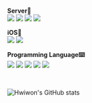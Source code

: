 
**Server📡**
<br>
<img src="https://img.shields.io/badge/Node.js-339933?style=flat-square&logo=Node.js&logoColor=white"/>
<img src="https://img.shields.io/badge/Express-000000?style=flat-square&logo=Express&logoColor=white"/>
<img src="https://img.shields.io/badge/Spring-6DB33F?style=flat-square&logo=Spring&logoColor=FFFFFF"/>
<img src="https://img.shields.io/badge/MySQL-4479A1?style=flat-square&logo=MySQL&logoColor=white"/>

**iOS🍎**
<br>
<img src="https://img.shields.io/badge/UIkit-2396F3?style=flat-square&logo=UIkit&logoColor=white"/>
<img src="https://img.shields.io/badge/SwiftUI-F05138?style=flat-square&logo=SwiftUI&logoColor=white"/>

**Programming Language⌨️**
<br>
<img src="https://img.shields.io/badge/JavaScript-F7DF1E?style=flat-square&logo=JavaScript&logoColor=FFFFFF"/>
<img src="https://img.shields.io/badge/Java-007396?style=flat&logo=OpenJDK&logoColor=white"/>
<img src="https://img.shields.io/badge/Python-3776AB?style=flat-square&logo=Python&logoColor=FFFFFF"/>
<img src="https://img.shields.io/badge/C++-00599C?style=flat-square&logo=C++&logoColor=00599C"/>
<img src="https://img.shields.io/badge/Swift-F05138?style=flat-square&logo=Swift&logoColor=FFFFFF"/>

<br>

![Hwiwon's GitHub stats](https://github-readme-stats.vercel.app/api?username=hwiwonK&show_icons=true&theme=radical)
